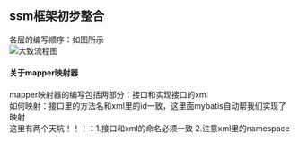 ## ssm框架初步整合
各层的编写顺序：如图所示<br>
![大致流程图](https://github.com/kanonjz/pictures/blob/master/%E7%BB%98%E5%9B%BE1.png)
#### 关于mapper映射器
mapper映射器的编写包括两部分：接口和实现接口的xml <br>
如何映射：接口里的方法名和xml里的id一致，这里面mybatis自动帮我们实现了映射 <br>
这里有两个天坑！！！：1.接口和xml的命名必须一致  2.注意xml里的namespace
